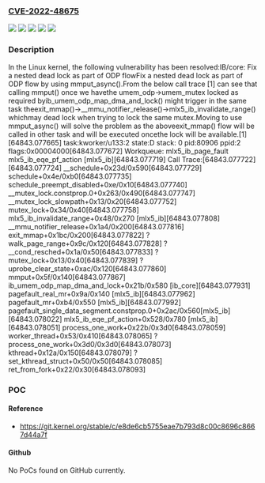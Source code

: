 ### [CVE-2022-48675](https://cve.mitre.org/cgi-bin/cvename.cgi?name=CVE-2022-48675)
![](https://img.shields.io/static/v1?label=Product&message=Linux&color=blue)
![](https://img.shields.io/static/v1?label=Version&message=&color=brightgreen)
![](https://img.shields.io/static/v1?label=Version&message=36f30e486dce22345c2dd3a3ba439c12cd67f6ba%20&color=brightgreen)
![](https://img.shields.io/static/v1?label=Version&message=5.10%20&color=brightgreen)
![](https://img.shields.io/static/v1?label=Vulnerability&message=n%2Fa&color=blue)

### Description

In the Linux kernel, the following vulnerability has been resolved:IB/core: Fix a nested dead lock as part of ODP flowFix a nested dead lock as part of ODP flow by using mmput_async().From the below call trace [1] can see that calling mmput() once we havethe umem_odp->umem_mutex locked as required byib_umem_odp_map_dma_and_lock() might trigger in the same task theexit_mmap()->__mmu_notifier_release()->mlx5_ib_invalidate_range() whichmay dead lock when trying to lock the same mutex.Moving to use mmput_async() will solve the problem as the aboveexit_mmap() flow will be called in other task and will be executed oncethe lock will be available.[1][64843.077665] task:kworker/u133:2  state:D stack:    0 pid:80906 ppid:2 flags:0x00004000[64843.077672] Workqueue: mlx5_ib_page_fault mlx5_ib_eqe_pf_action [mlx5_ib][64843.077719] Call Trace:[64843.077722]  <TASK>[64843.077724]  __schedule+0x23d/0x590[64843.077729]  schedule+0x4e/0xb0[64843.077735]  schedule_preempt_disabled+0xe/0x10[64843.077740]  __mutex_lock.constprop.0+0x263/0x490[64843.077747]  __mutex_lock_slowpath+0x13/0x20[64843.077752]  mutex_lock+0x34/0x40[64843.077758]  mlx5_ib_invalidate_range+0x48/0x270 [mlx5_ib][64843.077808]  __mmu_notifier_release+0x1a4/0x200[64843.077816]  exit_mmap+0x1bc/0x200[64843.077822]  ? walk_page_range+0x9c/0x120[64843.077828]  ? __cond_resched+0x1a/0x50[64843.077833]  ? mutex_lock+0x13/0x40[64843.077839]  ? uprobe_clear_state+0xac/0x120[64843.077860]  mmput+0x5f/0x140[64843.077867]  ib_umem_odp_map_dma_and_lock+0x21b/0x580 [ib_core][64843.077931]  pagefault_real_mr+0x9a/0x140 [mlx5_ib][64843.077962]  pagefault_mr+0xb4/0x550 [mlx5_ib][64843.077992]  pagefault_single_data_segment.constprop.0+0x2ac/0x560[mlx5_ib][64843.078022]  mlx5_ib_eqe_pf_action+0x528/0x780 [mlx5_ib][64843.078051]  process_one_work+0x22b/0x3d0[64843.078059]  worker_thread+0x53/0x410[64843.078065]  ? process_one_work+0x3d0/0x3d0[64843.078073]  kthread+0x12a/0x150[64843.078079]  ? set_kthread_struct+0x50/0x50[64843.078085]  ret_from_fork+0x22/0x30[64843.078093]  </TASK>

### POC

#### Reference
- https://git.kernel.org/stable/c/e8de6cb5755eae7b793d8c00c8696c8667d44a7f

#### Github
No PoCs found on GitHub currently.

